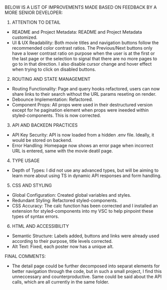 BELOW IS A LIST OF IMPROVEMENTS MADE BASED ON FEEDBACK BY A MORE SENIOR DEVELOPER:

1. ATTENTION TO DETAIL

- README and Project Metadata: README and Project Metadata customized.
- UI & UX Readability: Both movie titles and navigation buttons follow the recommended color contrast ratios. The Previous/Next buttons only have a lower contrast ratio on purpose when the user is at the first or the last page or the selection to signal that there are no more pages to go to in that direction. I also disable cursor change and hover effect when trying to click on disabled buttons.

2. ROUTING AND STATE MANAGEMENT

- Routing Functionality: Page and query hooks refactored, users can now share links to their search without the URL params reseting on render.
- Debounce Implementation: Refactored.
- Component Props: All props were used in their destructured version except for he pagination element when props were ineeded within styled-components. This is now corrected.

3. API AND BACKEDN PRACTICES

- API Key Security: API is now loaded from a hidden .env file. Ideally, it would be stored on backend.
- Error Handling: Homepage now shows an error page when incorrect URL is entered, same with the movie deatil page.

4. TYPE USAGE

- Depth of Types: I did not use any advanced types, but will be aiming to learn more about using TS in dynamic API responses and form handling.

5. CSS AND STYLING

- Global Configuration: Created global variables and styles.
- Redundant Styling: Refactored styled-components.
- CSS Accuracy: The calc function has been corrected and I installed an extension for styled-components into my VSC to help pinpoint these types of syntax errors.

6. HTML AND ACCESSIBILITY

- Semantic Structure: Labels added, buttons and links were already used according to their purpose, title levels corrected.
- Alt Text: Fixed, each poster now has a unique alt.

FINAL COMMENTS:

- The detail page could be further decomposed into separat elements for better navigation through the code, but in such a small project, I find this unneccessary and counterproductive. Same could be said about the API calls, which are all currently in the same folder.
